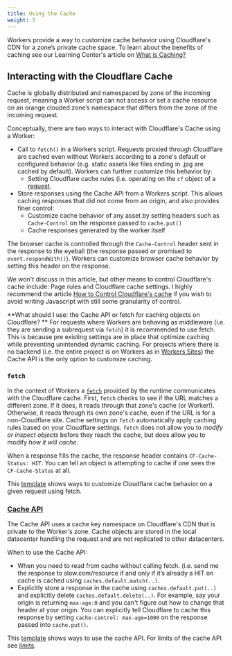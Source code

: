 ```yaml
---
title: Using the Cache
weight: 3
---
```


Workers provide a way to customize cache behavior using Cloudflare's CDN for a zone’s private cache space. To learn about the benefits of caching see our Learning Center's article on [What is Caching?](https://www.cloudflare.com/learning/cdn/what-is-caching/)

## Interacting with the Cloudflare Cache

Cache is globally distributed and namespaced by zone of the incoming request, meaning a Worker script can not access or set a cache resource on an orange clouded zone’s namespace that differs from the zone of the incoming request.

Conceptually, there are two ways to interact with Cloudflare's Cache using a Worker:

- Call to `fetch()` in a Workers script. Requests proxied through Cloudflare are cached even without Workers according to a zone's default or configured behavior (e.g. static assets like files ending in .jpg are cached by default). Workers can further customize this behavior by:
  - Setting Cloudflare cache rules (i.e. operating on the `cf` object of a [request](/reference/apis/request/).
- Store responses using the Cache API from a Workers script. This allows caching responses that did not come from an origin, and also provides finer control:
  - Customize cache behavior of any asset by setting headers such as `Cache-Control` on the response passed to `cache.put()`
  - Cache responses generated by the worker itself

The browser cache is controlled through the `Cache-Control` header sent in the response to the eyeball (the response passed or promised to `event.respondWith()`). Workers can customize browser cache behavior by setting this header on the response.

We won't discuss in this article, but other means to control Cloudflare's cache include: Page rules and Cloudflare cache settings. I highly recommend the article [How to Control Cloudflare's cache](https://support.cloudflare.com/hc/en-us/articles/202775670) if you wish to avoid writing Javascript with still some granularity of control.

**What should I use: the Cache API or fetch for caching objects on Cloudflare? **
For requests where Workers are behaving as middleware (i.e. they are sending a subrequest via `fetch`) it is recommended to use fetch. This is because pre existing settings are in place that optimize caching while preventing unintended dynamic caching. For projects where there is no backend (i.e. the entire project is on Workers as in [Workers Sites](/sites)) the Cache API is the only option to customize caching.

### `fetch`

In the context of Workers a [`fetch`](/reference/apis/fetch) provided by the runtime communicates with the Cloudflare cache. First, `fetch` checks to see if the URL matches a different zone. If it does, it reads through that zone's cache (or Worker!). Otherwise, it reads through its own zone's cache, even if the URL is for a non-Cloudflare site. Cache settings on `fetch` automatically apply caching rules based on your Cloudflare settings. `fetch` does not allow you to _modify or inspect objects_ before they reach the cache, but does allow you to modify _how it will cache_.

When a response fills the cache, the response header contains `CF-Cache-Status: HIT`. You can tell an object is attempting to cache if one sees the `CF-Cache-Status` at all.

This [template](/templates/pages/cache_ttl) shows ways to customize Cloudflare cache behavior on a given request using fetch.

### [Cache API](/reference/apis/cache)

The Cache API uses a cache key namespace on Cloudflare's CDN that is private to the Worker's zone. Cache objects are stored in the local datacenter handling the request and are not replicated to other datacenters.

When to use the Cache API:

- When you need to read from cache without calling fetch. (i.e. send me the response to slow.com/resource if and only if it’s already a HIT on cache is cached using `caches.default.match(..)`.
- Explicitly store a response in the cache using `caches.default.put(..)` and explicitly delete `caches.default.delete(..)`. For example, say your origin is returning `max-age:0` and you can't figure out how to change that header at your origin. You can explicitly tell Cloudflare to cache this response by setting `cache-control: max-age=1000` on the response passed into `cache.put()`.

This [template](/templates/pages/cache_api) shows ways to use the cache API. For limits of the cache API see [limits](/about/limits).
